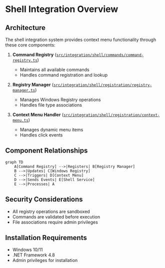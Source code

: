 # Shell Integration Overview

## Architecture
The shell integration system provides context menu functionality through these core components:

1. **Command Registry** ([`src/integration/shell/commands/command-registry.ts`](src/integration/shell/commands/command-registry.ts))
   - Maintains all available commands
   - Handles command registration and lookup

2. **Registry Manager** ([`src/integration/shell/registration/registry-manager.ts`](src/integration/shell/registration/registry-manager.ts))
   - Manages Windows Registry operations
   - Handles file type associations

3. **Context Menu Handler** ([`src/integration/shell/registration/context-menu.ts`](src/integration/shell/registration/context-menu.ts))
   - Manages dynamic menu items
   - Handles click events

## Component Relationships
```mermaid
graph TD
    A[Command Registry] -->|Registers| B[Registry Manager]
    B -->|Updates| C[Windows Registry]
    C -->|Triggers| D[Context Menu]
    D -->|Sends Events| E[Shell Service]
    E -->|Processes| A
```

## Security Considerations
- All registry operations are sandboxed
- Commands are validated before execution
- File associations require admin privileges

## Installation Requirements
- Windows 10/11
- .NET Framework 4.8
- Admin privileges for installation